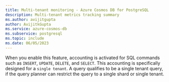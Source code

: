 ```yaml
---
title: Multi-tenant monitoring - Azure Cosmos DB for PostgreSQL
description: Multi-tenant metrics tracking summary
ms.author: avijitgupta
author: AvijitkGupta
ms.service: azure-cosmos-db
ms.subservice: postgresql
ms.topic: include
ms.date: 06/05/2023
---
```


When you enable this feature, accounting is activated for SQL commands such as `INSERT`, `UPDATE`, `DELETE`, and `SELECT`. This accounting is specifically designed for a `single tenant`. A query qualifies to be a single tenant query, if the query planner can restrict the query to a single shard or single tenant.
